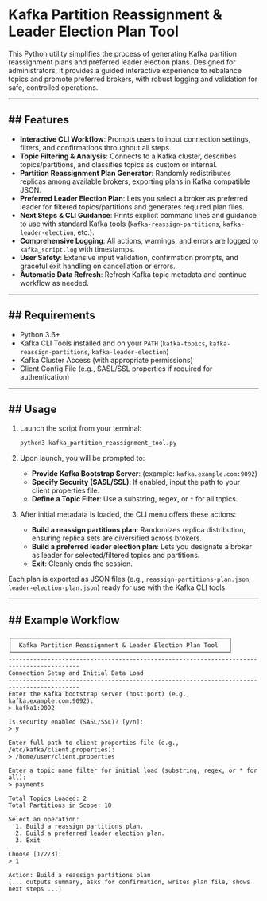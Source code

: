 # Kafka Partition Reassignment & Leader Election Plan Tool

This Python utility simplifies the process of generating Kafka partition reassignment plans and preferred leader election plans. Designed for administrators, it provides a guided interactive experience to rebalance topics and promote preferred brokers, with robust logging and validation for safe, controlled operations.

---
## ## Features

* **Interactive CLI Workflow**: Prompts users to input connection settings, filters, and confirmations throughout all steps.
* **Topic Filtering & Analysis**: Connects to a Kafka cluster, describes topics/partitions, and classifies topics as custom or internal.
* **Partition Reassignment Plan Generator**: Randomly redistributes replicas among available brokers, exporting plans in Kafka compatible JSON.
* **Preferred Leader Election Plan**: Lets you select a broker as preferred leader for filtered topics/partitions and generates required plan files.
* **Next Steps & CLI Guidance**: Prints explicit command lines and guidance to use with standard Kafka tools (`kafka-reassign-partitions`, `kafka-leader-election`, etc.).
* **Comprehensive Logging**: All actions, warnings, and errors are logged to `kafka_script.log` with timestamps.
* **User Safety**: Extensive input validation, confirmation prompts, and graceful exit handling on cancellation or errors.
* **Automatic Data Refresh**: Refresh Kafka topic metadata and continue workflow as needed.

---
## ## Requirements

* Python 3.6+
* Kafka CLI Tools installed and on your `PATH` (`kafka-topics`, `kafka-reassign-partitions`, `kafka-leader-election`)
* Kafka Cluster Access (with appropriate permissions)
* Client Config File (e.g., SASL/SSL properties if required for authentication)

---
## ## Usage

1.  Launch the script from your terminal:
    ```bash
    python3 kafka_partition_reassignment_tool.py
    ```

2.  Upon launch, you will be prompted to:
    * **Provide Kafka Bootstrap Server**: (example: `kafka.example.com:9092`)
    * **Specify Security (SASL/SSL)**: If enabled, input the path to your client properties file.
    * **Define a Topic Filter**: Use a substring, regex, or `*` for all topics.

3.  After initial metadata is loaded, the CLI menu offers these actions:

    * **Build a reassign partitions plan**: Randomizes replica distribution, ensuring replica sets are diversified across brokers.
    * **Build a preferred leader election plan**: Lets you designate a broker as leader for selected/filtered topics and partitions.
    * **Exit**: Cleanly ends the session.

Each plan is exported as JSON files (e.g., `reassign-partitions-plan.json`, `leader-election-plan.json`) ready for use with the Kafka CLI tools.

---
## ## Example Workflow

```text
┌─────────────────────────────────────────────────────────────┐
│  Kafka Partition Reassignment & Leader Election Plan Tool   │
└─────────────────────────────────────────────────────────────┘
------------------------------------------------------------------------------------------
Connection Setup and Initial Data Load
------------------------------------------------------------------------------------------
Enter the Kafka bootstrap server (host:port) (e.g., kafka.example.com:9092):
> kafka1:9092

Is security enabled (SASL/SSL)? [y/n]:
> y

Enter full path to client properties file (e.g., /etc/kafka/client.properties):
> /home/user/client.properties

Enter a topic name filter for initial load (substring, regex, or * for all):
> payments

Total Topics Loaded: 2
Total Partitions in Scope: 10

Select an operation:
  1. Build a reassign partitions plan.
  2. Build a preferred leader election plan.
  3. Exit

Choose [1/2/3]:
> 1

Action: Build a reassign partitions plan
[... outputs summary, asks for confirmation, writes plan file, shows next steps ...]
